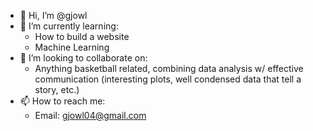 - 👋 Hi, I’m @gjowl
- 🌱 I’m currently learning:
  - How to build a website
  - Machine Learning
- 💞️ I’m looking to collaborate on:
  - Anything basketball related, combining data analysis w/ effective communication (interesting plots, well condensed data that tell a story, etc.)
- 📫 How to reach me:
  - Email: gjowl04@gmail.com

<!---
gjowl/gjowl is a ✨ special ✨ repository because its `README.md` (this file) appears on your GitHub profile.
You can click the Preview link to take a look at your changes.
--->
